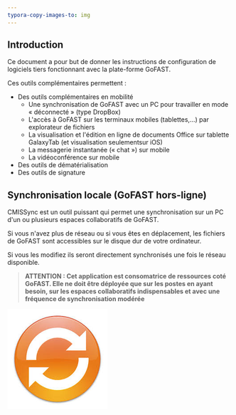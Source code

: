 ```yaml
---
typora-copy-images-to: img
---
```




## Introduction

Ce document a pour but de donner les instructions de configuration de logiciels tiers fonctionnant avec la plate-forme GoFAST.

Ces outils complémentaires permettent :

- Des outils complémentaires en mobilité
  - Une synchronisation de GoFAST avec un PC pour travailler en mode « déconnecté » (type DropBox)
  - L'accès à GoFAST sur les terminaux mobiles (tablettes,…) par explorateur de fichiers
  - La visualisation et l'édition en ligne de documents Office sur tablette GalaxyTab (et visualisation seulementsur iOS)
  - La messagerie instantanée (« chat ») sur mobile
  - La vidéoconférence sur mobile
- Des outils de dématérialisation
- Des outils de signature



## Synchronisation locale (GoFAST hors-ligne)

CMISSync est un outil puissant qui permet une synchronisation sur un PC d'un ou plusieurs espaces collaboratifs de GoFAST.

Si vous n'avez plus de réseau ou si vous êtes en déplacement, les fichiers de GoFAST sont accessibles sur le disque dur de votre ordinateur.

Si vous les modifiez ils seront directement synchronisés une fois le réseau disponible.

> **ATTENTION : Cet application est consomatrice de ressources coté GoFAST. Elle ne doit être déployée que sur les postes en ayant besoin, sur les espaces collaboratifs indispensables et avec une fréquence de synchronisation modérée**

![1503243667665](img/1503243667665.png)
